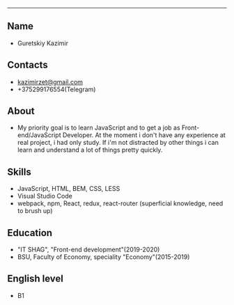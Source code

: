 ***
## Name
* Guretskiy Kazimir
## Contacts 
* kazimirzet@gmail.com
* +375299176554(Telegram)
## About
* My priority goal is to learn JavaScript and to get a job as Front-end/JavaScript Developer. At the moment i don't have any experience at real project, i had only study. If i'm not distracted by other things i can learn and understand a lot of things pretty quickly.
## Skills
* JavaScript, HTML, BEM, CSS, LESS
* Visual Studio Code
* webpack, npm, React, redux, react-router (superficial knowledge, need to brush up)
## Education
* "IT SHAG", "Front-end development"(2019-2020)
* BSU, Faculty of Economy, speciality "Economy"(2015-2019)
## English level
* B1